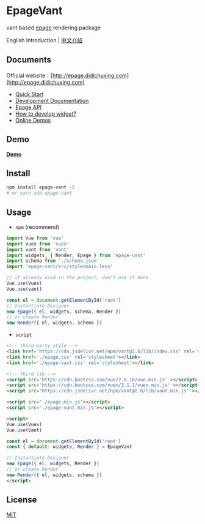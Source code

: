 # EpageVant

vant based [epage](https://github.com/didichuxing/epage) rendering package

English Introduction | [中文介绍](./README.md)

## Documents

Official website：[http://epage.didichuxing.com](http://epage.didichuxing.com)

- [Quick Start](http://epage.didichuxing.com/usage/#快速起步)
- [Development Documentation](http://epage.didichuxing.com/developer/)
- [Epage API](http://epage.didichuxing.com/developer/epage.html)
- [How to develop widget?](http://epage.didichuxing.com/developer/widget.html)
- [Online Demos](http://epage.didichuxing.com/examples/)

## Demo

**[Demo](http://epage.didichuxing.com/examples/render.html)**

## Install

```sh
npm install epage-vant -S
# or yarn add epage-vant
```

## Usage

-  `npm` (recommend)

```js
import Vue from 'vue'
import Vuex from 'vuex'
import vant from 'vant'
import widgets, { Render, Epage } from 'epage-vant'
import schema from './schema.json'
import 'epage-vant/src/style/main.less'

// if already used in the project, don't use it here
Vue.use(Vuex)
Vue.use(vant)

const el = document.getElementById('root')
// Instantiate Designer
new Epage({ el, widgets, schema, Render })
// or create Render
new Render({ el, widgets, schema })
```

-  `script`

```html
<!-- third-party style -->
<link href='https://cdn.jsdelivr.net/npm/vant@2.8/lib/index.css' rel='stylesheet'></link>
<link href='./epage.css' rel='stylesheet'></link>
<link href='./epage-vant.css' rel='stylesheet'></link>

<!-- third lib -->
<script src='https://cdn.bootcss.com/vue/2.6.10/vue.min.js' ></script>
<script src='https://cdn.bootcss.com/vuex/3.1.1/vuex.min.js' ></script>
<script src='https://cdn.jsdelivr.net/npm/vant@2.8/lib/vant.min.js' ></script>

<script src="./epage.min.js"></script>
<script src="./epage-vant.min.js"></script>

<script>
Vue.use(Vuex)
Vue.use(Vant)

const el = document.getElementById('root')
const { default: widgets, Render } = EpageVant

// Instantiate Designer
new Epage({ el, widgets, Render })
// or create Render
new Render({ el, widgets, schema })
</script>

```

## License

[MIT](http://opensource.org/licenses/MIT)
